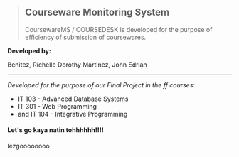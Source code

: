 > ## Courseware Monitoring System
>
>
> CoursewareMS / COURSEDESK is developed for the purpose of efficiency of submission of coursewares.
>

**Developed by:**

Benitez, Richelle Dorothy
Martinez, John Edrian

- - - -

*Developed for the purpose of our Final Project in the ff courses:*

 - IT 103 - Advanced Database Systems
 - IT 301 - Web Programming
 - and IT 104 - Integrative Programming











#### Let's go kaya natin tohhhhhh!!!!


lezgoooooooo
